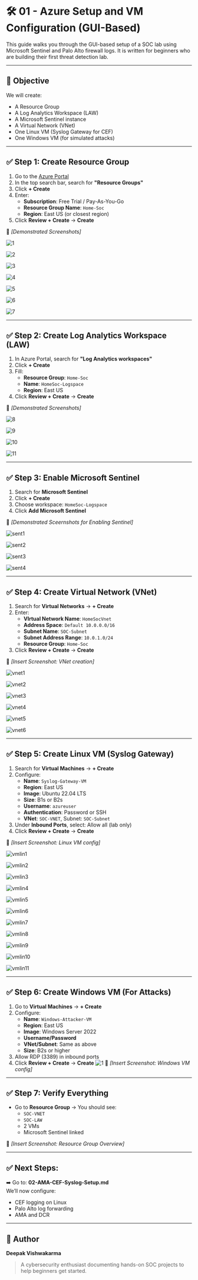 # 🛠️ 01 - Azure Setup and VM Configuration (GUI-Based)

This guide walks you through the GUI-based setup of a SOC lab using Microsoft Sentinel and Palo Alto firewall logs. It is written for beginners who are building their first threat detection lab.

---

## 🎯 Objective

We will create:
- A Resource Group
- A Log Analytics Workspace (LAW)
- A Microsoft Sentinel instance
- A Virtual Network (VNet)
- One Linux VM (Syslog Gateway for CEF)
- One Windows VM (for simulated attacks)

---

## ✅ Step 1: Create Resource Group

1. Go to the [Azure Portal](https://portal.azure.com)
2. In the top search bar, search for **"Resource Groups"**
3. Click **+ Create**
4. Enter:
   - **Subscription**: Free Trial / Pay-As-You-Go
   - **Resource Group Name**: `Home-Soc`
   - **Region**: East US (or closest region)
5. Click **Review + Create** → **Create**

📸 *[Demonstrated Screenshots]*

![1](https://github.com/Deevish895/SOC-lab-in-Microsoft-Sentinel-on-free-tier/blob/main/Setup-Steps/setup-images/01.Create%20Resource%20Group/1.png)

![2](https://github.com/Deevish895/SOC-lab-in-Microsoft-Sentinel-on-free-tier/blob/main/Setup-Steps/setup-images/01.Create%20Resource%20Group/2.png)

![3](https://github.com/Deevish895/SOC-lab-in-Microsoft-Sentinel-on-free-tier/blob/main/Setup-Steps/setup-images/01.Create%20Resource%20Group/3.png)

![4](https://github.com/Deevish895/SOC-lab-in-Microsoft-Sentinel-on-free-tier/blob/main/Setup-Steps/setup-images/01.Create%20Resource%20Group/4.png)

![5](https://github.com/Deevish895/SOC-lab-in-Microsoft-Sentinel-on-free-tier/blob/main/Setup-Steps/setup-images/01.Create%20Resource%20Group/5.png)

![6](https://github.com/Deevish895/SOC-lab-in-Microsoft-Sentinel-on-free-tier/blob/main/Setup-Steps/setup-images/01.Create%20Resource%20Group/6.png)

![7](https://github.com/Deevish895/SOC-lab-in-Microsoft-Sentinel-on-free-tier/blob/main/Setup-Steps/setup-images/01.Create%20Resource%20Group/7.png)







---

## ✅ Step 2: Create Log Analytics Workspace (LAW)

1. In Azure Portal, search for **"Log Analytics workspaces"**
2. Click **+ Create**
3. Fill:
   - **Resource Group**: `Home-Soc`
   - **Name**: `HomeSoc-Logspace`
   - **Region**: East US
4. Click **Review + Create** → **Create**

📸 *[Demonstrated Screenshots]*

![8](https://github.com/Deevish895/SOC-lab-in-Microsoft-Sentinel-on-free-tier/blob/main/Setup-Steps/setup-images/02.Configure%20Log%20Analytic%20Workspace/8.png)

![9](https://github.com/Deevish895/SOC-lab-in-Microsoft-Sentinel-on-free-tier/blob/main/Setup-Steps/setup-images/02.Configure%20Log%20Analytic%20Workspace/9.png)

![10](https://github.com/Deevish895/SOC-lab-in-Microsoft-Sentinel-on-free-tier/blob/main/Setup-Steps/setup-images/02.Configure%20Log%20Analytic%20Workspace/10.png)

![11](https://github.com/Deevish895/SOC-lab-in-Microsoft-Sentinel-on-free-tier/blob/main/Setup-Steps/setup-images/02.Configure%20Log%20Analytic%20Workspace/11.png)

---

## ✅ Step 3: Enable Microsoft Sentinel

1. Search for **Microsoft Sentinel**
2. Click **+ Create**
3. Choose workspace: `HomeSoc-Logspace`
4. Click **Add Microsoft Sentinel**

📸 *[Demonstrated Sceernshots for Enabling Sentinel]*

   ![sent1](https://github.com/Deevish895/SOC-lab-in-Microsoft-Sentinel-on-free-tier/blob/main/Setup-Steps/setup-images/03.Configure%20Sentinel/sent1.png)

   ![sent2](https://github.com/Deevish895/SOC-lab-in-Microsoft-Sentinel-on-free-tier/blob/main/Setup-Steps/setup-images/03.Configure%20Sentinel/sent2.png)

   ![sent3](https://github.com/Deevish895/SOC-lab-in-Microsoft-Sentinel-on-free-tier/blob/main/Setup-Steps/setup-images/03.Configure%20Sentinel/sent3.png)

   ![sent4](https://github.com/Deevish895/SOC-lab-in-Microsoft-Sentinel-on-free-tier/blob/main/Setup-Steps/setup-images/03.Configure%20Sentinel/sent4.png)

   


---

## ✅ Step 4: Create Virtual Network (VNet)

1. Search for **Virtual Networks** → **+ Create**
2. Enter:
   - **VIrtual Network Name**: `HomeSocVnet`
   - **Address Space**: `Default 10.0.0.0/16`
   - **Subnet Name**: `SOC-Subnet`
   - **Subnet Address Range**: `10.0.1.0/24`
   - **Resource Group**: `Home-Soc`
3. Click **Review + Create** → **Create**

📸 *[Insert Screenshot: VNet creation]*

![vnet1](https://github.com/Deevish895/SOC-lab-in-Microsoft-Sentinel-on-free-tier/blob/main/Setup-Steps/setup-images/04.Configure%20Virtual%20Network/vnet1.png)

![vnet2](https://github.com/Deevish895/SOC-lab-in-Microsoft-Sentinel-on-free-tier/blob/main/Setup-Steps/setup-images/04.Configure%20Virtual%20Network/vnet2.png)

![vnet3](https://github.com/Deevish895/SOC-lab-in-Microsoft-Sentinel-on-free-tier/blob/main/Setup-Steps/setup-images/04.Configure%20Virtual%20Network/vnet3.png)

![vnet4](https://github.com/Deevish895/SOC-lab-in-Microsoft-Sentinel-on-free-tier/blob/main/Setup-Steps/setup-images/04.Configure%20Virtual%20Network/vnet4.png)

![vnet5](https://github.com/Deevish895/SOC-lab-in-Microsoft-Sentinel-on-free-tier/blob/main/Setup-Steps/setup-images/04.Configure%20Virtual%20Network/vnet5.png)

![vnet6](https://github.com/Deevish895/SOC-lab-in-Microsoft-Sentinel-on-free-tier/blob/main/Setup-Steps/setup-images/04.Configure%20Virtual%20Network/vnet6.png)


---

## ✅ Step 5: Create Linux VM (Syslog Gateway)

1. Search for **Virtual Machines** → **+ Create**
2. Configure:
   - **Name**: `Syslog-Gateway-VM`
   - **Region**: East US
   - **Image**: Ubuntu 22.04 LTS
   - **Size**: B1s or B2s
   - **Username**: `azureuser`
   - **Authentication**: Password or SSH
   - **VNet**: `SOC-VNET`, Subnet: `SOC-Subnet`
3. Under **Inbound Ports**, select: Allow all (lab only)
4. Click **Review + Create** → **Create**

📸 *[Insert Screenshot: Linux VM config]*

![vmlin1](https://github.com/Deevish895/SOC-lab-in-Microsoft-Sentinel-on-free-tier/blob/main/Setup-Steps/setup-images/06.Configure%20Linux%20VM/vmlin1.png)

![vmlin2](https://github.com/Deevish895/SOC-lab-in-Microsoft-Sentinel-on-free-tier/blob/main/Setup-Steps/setup-images/06.Configure%20Linux%20VM/vmlin2.png)

![vmlin3](https://github.com/Deevish895/SOC-lab-in-Microsoft-Sentinel-on-free-tier/blob/main/Setup-Steps/setup-images/06.Configure%20Linux%20VM/vmlin3.png)

![vmlin4](https://github.com/Deevish895/SOC-lab-in-Microsoft-Sentinel-on-free-tier/blob/main/Setup-Steps/setup-images/06.Configure%20Linux%20VM/vmlin4.png)

![vmlin5](https://github.com/Deevish895/SOC-lab-in-Microsoft-Sentinel-on-free-tier/blob/main/Setup-Steps/setup-images/06.Configure%20Linux%20VM/vmlin5.png)

![vmlin6](https://github.com/Deevish895/SOC-lab-in-Microsoft-Sentinel-on-free-tier/blob/main/Setup-Steps/setup-images/06.Configure%20Linux%20VM/vmlin6.png)

![vmlin7](https://github.com/Deevish895/SOC-lab-in-Microsoft-Sentinel-on-free-tier/blob/main/Setup-Steps/setup-images/06.Configure%20Linux%20VM/vmlin7.png)

![vmlin8](https://github.com/Deevish895/SOC-lab-in-Microsoft-Sentinel-on-free-tier/blob/main/Setup-Steps/setup-images/06.Configure%20Linux%20VM/vmlin8.png)

![vmlin9](https://github.com/Deevish895/SOC-lab-in-Microsoft-Sentinel-on-free-tier/blob/main/Setup-Steps/setup-images/06.Configure%20Linux%20VM/vmlin9.png)

![vmlin10](https://github.com/Deevish895/SOC-lab-in-Microsoft-Sentinel-on-free-tier/blob/main/Setup-Steps/setup-images/06.Configure%20Linux%20VM/vmlinVerify.png)

![vmlin11](https://github.com/Deevish895/SOC-lab-in-Microsoft-Sentinel-on-free-tier/blob/main/Setup-Steps/setup-images/06.Configure%20Linux%20VM/vmlinVerify2.png)




---

## ✅ Step 6: Create Windows VM (For Attacks)

1. Go to **Virtual Machines** → **+ Create**
2. Configure:
   - **Name**: `Windows-Attacker-VM`
   - **Region**: East US
   - **Image**: Windows Server 2022
   - **Username/Password**
   - **VNet/Subnet**: Same as above
   - **Size**: B2s or higher
3. Allow RDP (3389) in inbound ports
4. Click **Review + Create** → **Create**
![1](https://github.com/Deevish895/SOC-lab-in-Microsoft-Sentinel-on-free-tier/blob/main/Setup-Steps/setup-images/05.Configure%20Windows%20VM/vm1.png)
📸 *[Insert Screenshot: Windows VM config]*

---

## ✅ Step 7: Verify Everything

- Go to **Resource Group** → You should see:
   - `SOC-VNET`
   - `SOC-LAW`
   - 2 VMs
   - Microsoft Sentinel linked

📸 *[Insert Screenshot: Resource Group Overview]*

---

## ✅ Next Steps:

➡️ Go to: **02-AMA-CEF-Syslog-Setup.md**  
We’ll now configure:
- CEF logging on Linux
- Palo Alto log forwarding
- AMA and DCR

---

## 🙌 Author

**Deepak Vishwakarma**  
> A cybersecurity enthusiast documenting hands-on SOC projects to help beginners get started.

